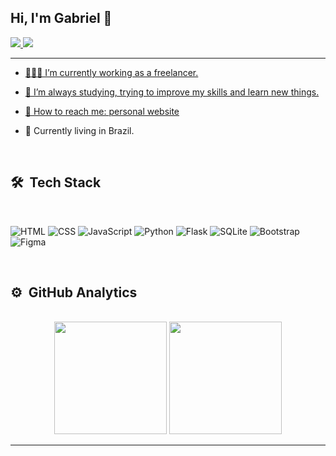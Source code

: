 ## Hi, I'm Gabriel 👋

<a target="_blank" href="https://gabrielfiorotti.github.io/PersonalWebsite/">
<img src="https://img.shields.io/badge/website-000000?style=for-the-badge&logo=About.me&logoColor=white"</a>

<a target="_blank" href="https://www.linkedin.com/in/gabriel-fiorotti-2033b526a/">
<img src="https://img.shields.io/badge/LinkedIn-0077B5?style=for-the-badge&logo=linkedin&logoColor=white"</a>
<hr>

- 🧑🏻‍💻 I’m currently working as a freelancer.

- 📝  I’m always studying, trying to improve my skills and learn new things.

- 🚀  How to reach me: [personal website](https://gabrielfiorotti.github.io/PersonalWebsite/)

- 📍 Currently living in Brazil.
  
<br>

## 🛠 &nbsp;Tech Stack
<br>

![HTML](https://img.shields.io/badge/HTML5-E34F26?style=for-the-badge&logo=html5&logoColor=white)
![CSS](https://img.shields.io/badge/CSS3-1572B6?style=for-the-badge&logo=css3&logoColor=white)
![JavaScript](https://img.shields.io/badge/JavaScript-F7DF1E?style=for-the-badge&logo=javascript&logoColor=black)
![Python](	https://img.shields.io/badge/Python-3776AB?style=for-the-badge&logo=python&logoColor=white)
![Flask](https://img.shields.io/badge/Flask-000000?style=for-the-badge&logo=flask&logoColor=white)
![SQLite](https://img.shields.io/badge/SQLite-07405E?style=for-the-badge&logo=sqlite&logoColor=white)
![Bootstrap](https://img.shields.io/badge/Bootstrap-563D7C?style=for-the-badge&logo=bootstrap&logoColor=white)
![Figma](https://img.shields.io/badge/Figma-F24E1E?style=for-the-badge&logo=figma&logoColor=white)

<br>

## ⚙️ &nbsp;GitHub Analytics
<br>

<div align="center">
  <img height="180em" src="https://github-readme-stats.vercel.app/api?username=gabrielfiorotti&show_icons=true&theme=dark&include_all_commits=true&count_private=true"/>

  <img height="180em" src="https://github-readme-stats.vercel.app/api/top-langs/?username=gabrielfiorotti&layout=compact&langs_count=7&theme=dark"/>
</div>

<hr>

